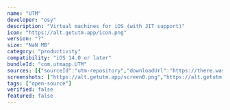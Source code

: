 ```yaml
---
name: "UTM"
developer: "osy"
description: "Virtual machines for iOS (with JIT support)"
icon: "https://alt.getutm.app/icon.png"
version: "?"
size: "NaN MB"
category: "productivity"
compatibility: "iOS 14.0 or later"
bundleId: "com.utmapp.UTM"
sources: [{"sourceId":"utm-repository","downloadUrl":"https://there.was.no.download.url","lastUpdated":null,"size":"NaN MB","isOfficial":false}]
screenshots: ["https://alt.getutm.app/screen0.png","https://alt.getutm.app/screen1.png","https://alt.getutm.app/screen2.png","https://alt.getutm.app/screen3.png","https://alt.getutm.app/screen4.png","https://alt.getutm.app/screen5.png","https://alt.getutm.app/screen6.png"]
tags: ["open-source"]
verified: false
featured: false
---
```

